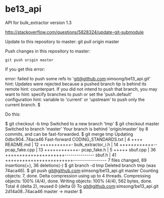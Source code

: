 be13_api
========

API for bulk_extractor version 1.3


http://stackoverflow.com/questions/5828324/update-git-submodule

Update to this repository to master:
    git pull origin master

Push changes in this repository to master:

    git push origin master

If you get this error:

error: failed to push some refs to 'git@github.com:simsong/be13_api.git'
hint: Updates were rejected because a pushed branch tip is behind its remote
hint: counterpart. If you did not intend to push that branch, you may want to
hint: specify branches to push or set the 'push.default' configuration
hint: variable to 'current' or 'upstream' to push only the current branch.
$ 

Do this:

$ git checkout -b tmp 
Switched to a new branch 'tmp'
$ git checkout master
Switched to branch 'master'
Your branch is behind 'origin/master' by 8 commits, and can be fast-forwarded.
$ git merge tmp
Updating 0dbc904..74aca46
Fast-forward
 CODING_STANDARDS.txt |    4 ++++
 README.md            |   12 +++++++++++-
 bulk_extractor_i.h   |   14 ++++++++++++--
 pcap_fake.cpp        |   13 ++++++++++++-
 pcap_fake.h          |    5 +++++
 sbuf.cpp             |   36 +++++++++++++++++++++---------------
 sbuf.h               |   41 ++++++++++++++++++++++++-----------------
 7 files changed, 89 insertions(+), 36 deletions(-)
$ git branch -d tmp
Deleted branch tmp (was 74aca46).
$ git push git@github.com:simsong/be13_api.git master
Counting objects: 7, done.
Delta compression using up to 4 threads.
Compressing objects: 100% (4/4), done.
Writing objects: 100% (4/4), 562 bytes, done.
Total 4 (delta 2), reused 0 (delta 0)
To git@github.com:simsong/be13_api.git
   2d14a08..74aca46  master -> master
$ 

